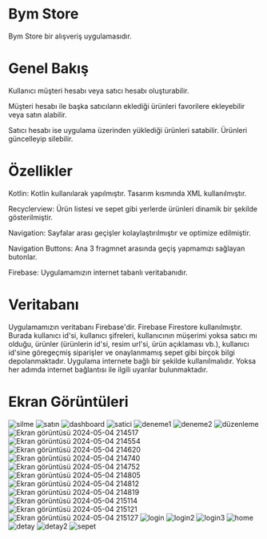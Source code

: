 # Bym Store

Bym Store bir alışveriş uygulamasıdır. 

# Genel Bakış

Kullanıcı müşteri hesabı veya satıcı hesabı oluşturabilir.

Müşteri hesabı ile başka satıcıların eklediği ürünleri favorilere ekleyebilir veya satın alabilir.

Satıcı hesabı ise uygulama üzerinden yüklediği ürünleri satabilir. Ürünleri güncelleyip silebilir.

# Özellikler

Kotlin: Kotlin kullanılarak yapılmıştır. Tasarım kısmında XML kullanılmıştır.

Recyclerview: Ürün listesi ve sepet gibi yerlerde ürünleri dinamik bir şekilde gösterilmiştir.

Navigation: Sayfalar arası geçişler kolaylaştırılmıştır ve optimize edilmiştir.

Navigation Buttons: Ana 3 fragmnet arasında geçiş yapmamızı sağlayan butonlar.

Firebase: Uygulamamızın internet tabanlı veritabanıdır. 

# Veritabanı

Uygulamamızın veritabanı Firebase'dir. Firebase Firestore kullanılmıştır. Burada kullanıcı id'si, kullanıcı şifreleri, kullanıcının müşerimi yoksa satıcı mı olduğu, ürünler (ürünlerin id'si, resim url'si, ürün açıklaması vb.), kullanıcı id'sine göregeçmiş siparişler ve onaylanmamış sepet gibi birçok bilgi depolanmaktadır. Uygulama internete bağlı bir şekilde kullanılmalıdır. Yoksa her adımda internet bağlantısı ile ilgili uyarılar bulunmaktadır. 


# Ekran Görüntüleri



![silme](https://github.com/Gorkemz03/Bym-Store/assets/91285958/f7857ca3-aa21-4cd5-936a-73f6a6249225)
![satın](https://github.com/Gorkemz03/Bym-Store/assets/91285958/57473386-a3b1-4197-8475-11055c9c29b5)
![dashboard](https://github.com/Gorkemz03/Bym-Store/assets/91285958/58e785f7-2287-4c76-83c2-8842a8758c53)
![satici](https://github.com/Gorkemz03/Bym-Store/assets/91285958/e1147425-289e-4608-8fa3-89c40d2a325d)
![deneme1](https://github.com/Gorkemz03/Bym-Store/assets/91285958/9f58a1a7-f0b8-499b-9bd2-5ffe6939e73f)
![deneme2](https://github.com/Gorkemz03/Bym-Store/assets/91285958/dd38a607-aac8-4618-90ea-ff187b8e9333)
![düzenleme](https://github.com/Gorkemz03/Bym-Store/assets/91285958/44e310ca-c97f-4f93-8c09-7c27380f0155)
![Ekran görüntüsü 2024-05-04 214517](https://github.com/Gorkemz03/Bym-Store/assets/91285958/975bd3a4-2aca-4a3c-85eb-a4324dc6ba55)
![Ekran görüntüsü 2024-05-04 214554](https://github.com/Gorkemz03/Bym-Store/assets/91285958/42c0b005-453f-4a3d-a5a5-fc89f3d84d97)
![Ekran görüntüsü 2024-05-04 214620](https://github.com/Gorkemz03/Bym-Store/assets/91285958/b17d40d6-1b6e-4361-b602-81da8414d918)
![Ekran görüntüsü 2024-05-04 214740](https://github.com/Gorkemz03/Bym-Store/assets/91285958/f159c2b4-e46a-49b2-8d19-3f8ef196e951)
![Ekran görüntüsü 2024-05-04 214752](https://github.com/Gorkemz03/Bym-Store/assets/91285958/f3fa61a1-947a-4f33-b187-4634fcce1816)
![Ekran görüntüsü 2024-05-04 214805](https://github.com/Gorkemz03/Bym-Store/assets/91285958/469679a4-6b53-408e-b289-e22c763b6eb9)
![Ekran görüntüsü 2024-05-04 214812](https://github.com/Gorkemz03/Bym-Store/assets/91285958/64faf8e8-a850-445e-83a0-3809b5024ef7)
![Ekran görüntüsü 2024-05-04 214819](https://github.com/Gorkemz03/Bym-Store/assets/91285958/2a696d51-1325-4253-aff1-ac378f835671)
![Ekran görüntüsü 2024-05-04 215114](https://github.com/Gorkemz03/Bym-Store/assets/91285958/e1ab60cf-2401-4aa7-beae-39b1551ab1c9)
![Ekran görüntüsü 2024-05-04 215121](https://github.com/Gorkemz03/Bym-Store/assets/91285958/87c78e0c-69b4-4c88-ab14-6ed91d5ab497)
![Ekran görüntüsü 2024-05-04 215127](https://github.com/Gorkemz03/Bym-Store/assets/91285958/cabebcd5-4c1e-4ce4-8984-d7bf6830f653)
![login](https://github.com/Gorkemz03/Bym-Store/assets/91285958/35b49d40-c966-4b8b-bdbd-d12ee2e0ddcf)
![login2](https://github.com/Gorkemz03/Bym-Store/assets/91285958/0f1b6093-e681-4a57-a5b4-c06bdedff00e)
![login3](https://github.com/Gorkemz03/Bym-Store/assets/91285958/fadb8703-56d1-4a0d-a22b-49ba2abebe3b)
![home](https://github.com/Gorkemz03/Bym-Store/assets/91285958/ea41cbdc-7046-45a4-bb4f-e1391422d0c2)
![detay](https://github.com/Gorkemz03/Bym-Store/assets/91285958/3739ccb2-275b-4f5e-8dc8-1be7c68166a0)
![detay2](https://github.com/Gorkemz03/Bym-Store/assets/91285958/0e8aef65-c423-4fae-b9f5-28b26cb8cc50)
![sepet](https://github.com/Gorkemz03/Bym-Store/assets/91285958/cf649437-9d62-4f82-bb9b-5288a4a23292)



